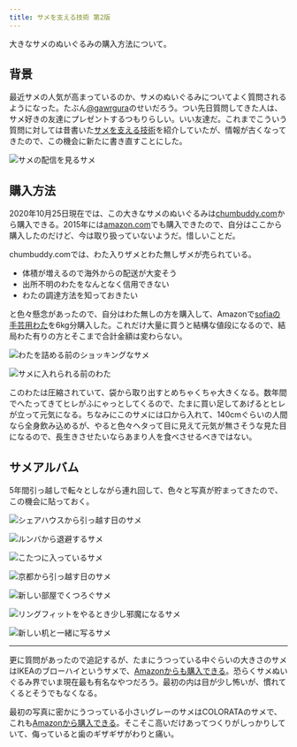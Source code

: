 ```yaml
---
title: サメを支える技術 第2版
---
```


大きなサメのぬいぐるみの購入方法について。

## 背景

最近サメの人気が高まっているのか、サメのぬいぐるみについてよく質問されるようになった。たぶん[@gawrgura](https://twitter.com/gawrgura)のせいだろう。つい先日質問してきた人は、サメ好きの友達にプレゼントするつもりらしい。いい友達だ。これまでこういう質問に対しては昔書いた[サメを支える技術](/articles/2016-11-22-h)を紹介していたが、情報が古くなってきたので、この機会に新たに書き直すことにした。

![](/images/2020-10-25-shark-gura.jpg "サメの配信を見るサメ")

## 購入方法

2020年10月25日現在では、この大きなサメのぬいぐるみは[chumbuddy.com](https://www.chumbuddy.com/)から購入できる。2015年には[amazon.com](https://www.amazon.com/gp/product/B00KDKTWZG/)でも購入できたので、自分はここから購入したのだけど、今は取り扱っていないようだ。惜しいことだ。

chumbuddy.comでは、わた入りザメとわた無しザメが売られている。

- 体積が増えるので海外からの配送が大変そう
- 出所不明のわたをなんとなく信用できない
- わたの調達方法を知っておきたい

と色々懸念があったので、自分はわた無しの方を購入して、Amazonで[sofiaの手芸用わた](https://www.amazon.co.jp/dp/B007RSKAZ8/?tag=r7kamura07-22)を6kg分購入した。これだけ大量に買うと結構な値段になるので、結局わた有りの方とそこまで合計金額は変わらない。

![](/images/2020-10-25-shark-skin.jpg "わたを詰める前のショッキングなサメ")

![](/images/2020-10-25-shark-wadding.jpg "サメに入れられる前のわた")

このわたは圧縮されていて、袋から取り出すとめちゃくちゃ大きくなる。数年間でへたってきてヒレがふにゃっとしてくるので、たまに買い足してあげるとヒレが立って元気になる。ちなみにこのサメには口から入れて、140cmぐらいの人間なら全身飲み込めるが、やると色々ヘタって目に見えて元気が無さそうな見た目になるので、長生きさせたいならあまり人を食べさせるべきではない。

## サメアルバム

5年間引っ越しで転々としながら連れ回して、色々と写真が貯まってきたので、この機会に貼っておく。

![](/images/2020-10-25-shark-tokyo.jpg "シェアハウスから引っ越す日のサメ")

![](/images/2020-10-25-shark-roomba.jpg "ルンバから退避するサメ")

![](/images/2020-10-25-shark-kotatsu.jpg "こたつに入っているサメ")

![](/images/2020-10-25-shark-kyoto.jpg "京都から引っ越す日のサメ")

![](/images/2020-10-25-shark-kyoto-2.jpg "新しい部屋でくつろぐサメ")

![](/images/2020-10-25-shark-ringfit.jpg "リングフィットをやるとき少し邪魔になるサメ")

![](/images/2020-10-25-shark-desk.jpg "新しい机と一緒に写るサメ")

---

更に質問があったので追記するが、たまにうつっている中ぐらいの大きさのサメはIKEAのブローハイというサメで、[Amazonからも購入できる](https://www.amazon.co.jp/dp/B00IC60G62/?tag=r7kamura07-22)。恐らくサメぬいぐるみ界でいま現在最も有名なやつだろう。最初の内は目が少し怖いが、慣れてくるとそうでもなくなる。

最初の写真に密かにうつっている小さいグレーのサメはCOLORATAのサメで、これも[Amazonから購入できる](https://www.amazon.co.jp/dp/B00GRQ9X5Y/?tag=r7kamura07-22)。そこそこ高いだけあってつくりがしっかりしていて、侮っていると歯のギザギザがわりと痛い。
